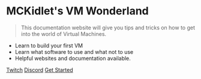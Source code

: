 <!-- _coverpage.md -->

# MCKidlet's VM Wonderland

> This documentation website will give you tips and tricks on how to get into the world of Virtual Machines.

- Learn to build your first VM
- Learn what software to use and what not to use
- Helpful websites and documentation available.

[Twitch](https://github.com/docsifyjs/docsify/)
[Discord](https://discord.com/)
[Get Started](#docsify)
